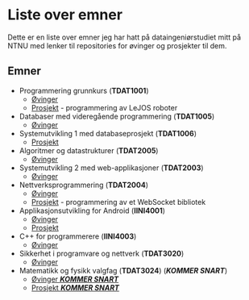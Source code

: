 # Liste over emner
Dette er en liste over emner jeg har hatt på dataingeniørstudiet mitt på NTNU med lenker til repositories for øvinger og prosjekter til dem.

## Emner
- Programmering grunnkurs (**TDAT1001**)
  - [Øvinger](https://github.com/Knutakir/Programmering-grunnkurs)
  - [Prosjekt](https://github.com/Knutakir/Legoboys-15) - programmering av LeJOS roboter
- Databaser med videregående programmering (**TDAT1005**)
  - [Øvinger](https://github.com/Knutakir/Databaser-med-videregaaende-programmering)
- Systemutvikling 1 med databaseprosjekt (**TDAT1006**)
  - [Prosjekt](https://github.com/Team14-TheBrogrammers/Systemutviklingsprosjekt)
- Algoritmer og datastrukturer (**TDAT2005**)
  - [Øvinger](https://github.com/Knutakir/Algoritmer-og-datastrukturer)
- Systemutvikling 2 med web-applikasjoner (**TDAT2003**)
  - [Øvinger](https://github.com/Knutakir/Systemutvikling-2)
- Nettverksprogrammering (**TDAT2004**)
  - [Øvinger](https://github.com/Knutakir/Nettverksprogrammering)
  - [Prosjekt](https://github.com/ingunnsund/Python-WebSocket) - programmering av et WebSocket bibliotek
- Applikasjonsutvikling for Android (**IINI4001**)
  - [Øvinger](https://github.com/Knutakir/Applikasjonsutvikling-for-Android)
  - [Prosjekt](https://github.com/Knutakir/Android-Sudoku)
- C++ for programmerere (**IINI4003**)
  - [Øvinger](https://github.com/Knutakir/Cpp-for-programmerere)
- Sikkerhet i programvare og nettverk (**TDAT3020**)
  - [Øvinger](https://github.com/Knutakir/Sikkerhet-i-programvare-og-nettverk)
- Matematikk og fysikk valgfag (**TDAT3024**) (***KOMMER SNART***)
  - [Øvinger ***KOMMER SNART***]()
  - [Prosjekt ***KOMMER SNART***]()
